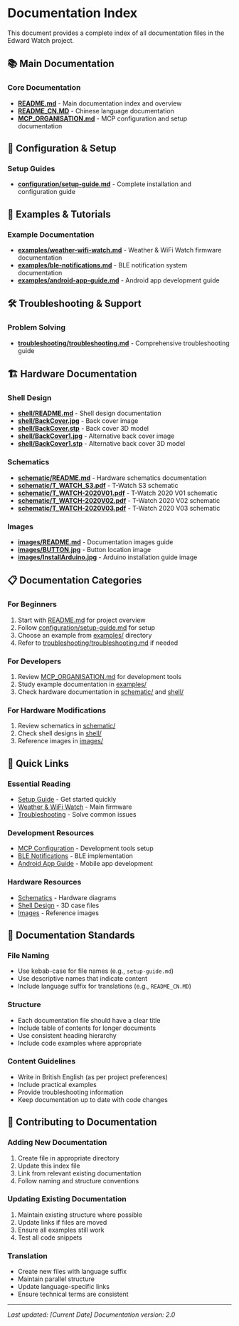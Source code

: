 # Documentation Index

This document provides a complete index of all documentation files in the Edward Watch project.

## 📚 Main Documentation

### Core Documentation
- **[README.md](README.md)** - Main documentation index and overview
- **[README_CN.MD](README_CN.MD)** - Chinese language documentation
- **[MCP_ORGANISATION.md](MCP_ORGANISATION.md)** - MCP configuration and setup documentation

## 🔧 Configuration & Setup

### Setup Guides
- **[configuration/setup-guide.md](configuration/setup-guide.md)** - Complete installation and configuration guide

## 📱 Examples & Tutorials

### Example Documentation
- **[examples/weather-wifi-watch.md](examples/weather-wifi-watch.md)** - Weather & WiFi Watch firmware documentation
- **[examples/ble-notifications.md](examples/ble-notifications.md)** - BLE notification system documentation
- **[examples/android-app-guide.md](examples/android-app-guide.md)** - Android app development guide

## 🛠️ Troubleshooting & Support

### Problem Solving
- **[troubleshooting/troubleshooting.md](troubleshooting/troubleshooting.md)** - Comprehensive troubleshooting guide

## 🏗️ Hardware Documentation

### Shell Design
- **[shell/README.md](shell/README.md)** - Shell design documentation
- **[shell/BackCover.jpg](shell/BackCover.jpg)** - Back cover image
- **[shell/BackCover.stp](shell/BackCover.stp)** - Back cover 3D model
- **[shell/BackCover1.jpg](shell/BackCover1.jpg)** - Alternative back cover image
- **[shell/BackCover1.stp](shell/BackCover1.stp)** - Alternative back cover 3D model

### Schematics
- **[schematic/README.md](schematic/README.md)** - Hardware schematics documentation
- **[schematic/T_WATCH_S3.pdf](schematic/T_WATCH_S3.pdf)** - T-Watch S3 schematic
- **[schematic/T_WATCH-2020V01.pdf](schematic/T_WATCH-2020V01.pdf)** - T-Watch 2020 V01 schematic
- **[schematic/T_WATCH-2020V02.pdf](schematic/T_WATCH-2020V02.pdf)** - T-Watch 2020 V02 schematic
- **[schematic/T_WATCH-2020V03.pdf](schematic/T_WATCH-2020V03.pdf)** - T-Watch 2020 V03 schematic

### Images
- **[images/README.md](images/README.md)** - Documentation images guide
- **[images/BUTTON.jpg](images/BUTTON.jpg)** - Button location image
- **[images/InstallArduino.jpg](images/InstallArduino.jpg)** - Arduino installation guide image

## 📋 Documentation Categories

### For Beginners
1. Start with [README.md](README.md) for project overview
2. Follow [configuration/setup-guide.md](configuration/setup-guide.md) for setup
3. Choose an example from [examples/](examples/) directory
4. Refer to [troubleshooting/troubleshooting.md](troubleshooting/troubleshooting.md) if needed

### For Developers
1. Review [MCP_ORGANISATION.md](MCP_ORGANISATION.md) for development tools
2. Study example documentation in [examples/](examples/)
3. Check hardware documentation in [schematic/](schematic/) and [shell/](shell/)

### For Hardware Modifications
1. Review schematics in [schematic/](schematic/)
2. Check shell designs in [shell/](shell/)
3. Reference images in [images/](images/)

## 🔗 Quick Links

### Essential Reading
- [Setup Guide](configuration/setup-guide.md) - Get started quickly
- [Weather & WiFi Watch](examples/weather-wifi-watch.md) - Main firmware
- [Troubleshooting](troubleshooting/troubleshooting.md) - Solve common issues

### Development Resources
- [MCP Configuration](MCP_ORGANISATION.md) - Development tools setup
- [BLE Notifications](examples/ble-notifications.md) - BLE implementation
- [Android App Guide](examples/android-app-guide.md) - Mobile app development

### Hardware Resources
- [Schematics](schematic/) - Hardware diagrams
- [Shell Design](shell/) - 3D case files
- [Images](images/) - Reference images

## 📝 Documentation Standards

### File Naming
- Use kebab-case for file names (e.g., `setup-guide.md`)
- Use descriptive names that indicate content
- Include language suffix for translations (e.g., `README_CN.MD`)

### Structure
- Each documentation file should have a clear title
- Include table of contents for longer documents
- Use consistent heading hierarchy
- Include code examples where appropriate

### Content Guidelines
- Write in British English (as per project preferences)
- Include practical examples
- Provide troubleshooting information
- Keep documentation up to date with code changes

## 🤝 Contributing to Documentation

### Adding New Documentation
1. Create file in appropriate directory
2. Update this index file
3. Link from relevant existing documentation
4. Follow naming and structure conventions

### Updating Existing Documentation
1. Maintain existing structure where possible
2. Update links if files are moved
3. Ensure all examples still work
4. Test all code snippets

### Translation
- Create new files with language suffix
- Maintain parallel structure
- Update language-specific links
- Ensure technical terms are consistent

---

*Last updated: [Current Date]*
*Documentation version: 2.0* 